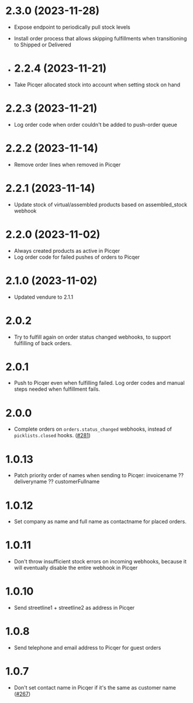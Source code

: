 # 2.3.0 (2023-11-28)

- Expose endpoint to periodically pull stock levels
- Install order process that allows skipping fulfillments when transitioning to Shipped or Delivered

- # 2.2.4 (2023-11-21)

- Take Picqer allocated stock into account when setting stock on hand

# 2.2.3 (2023-11-21)

- Log order code when order couldn't be added to push-order queue

# 2.2.2 (2023-11-14)

- Remove order lines when removed in Picqer

# 2.2.1 (2023-11-14)

- Update stock of virtual/assembled products based on assembled_stock webhook

# 2.2.0 (2023-11-02)

- Always created products as active in Picqer
- Log order code for failed pushes of orders to Picqer

# 2.1.0 (2023-11-02)

- Updated vendure to 2.1.1

# 2.0.2

- Try to fulfill again on order status changed webhooks, to support fulfilling of back orders.

# 2.0.1

- Push to Picqer even when fulfilling failed. Log order codes and manual steps needed when fulfillment fails.

# 2.0.0

- Complete orders on `orders.status_changed` webhooks, instead of `picklists.closed` hooks. ([#281](https://github.com/Pinelab-studio/pinelab-vendure-plugins/pull/281))

# 1.0.13

- Patch priority order of names when sending to Picqer: invoicename ?? deliveryname ?? customerFullname

# 1.0.12

- Set company as name and full name as contactname for placed orders.

# 1.0.11

- Don't throw insufficient stock errors on incoming webhooks, because it will eventually disable the entire webhook in Picqer

# 1.0.10

- Send streetline1 + streetline2 as address in Picqer

# 1.0.8

- Send telephone and email address to Picqer for guest orders

# 1.0.7

- Don't set contact name in Picqer if it's the same as customer name ([#267](https://github.com/Pinelab-studio/pinelab-vendure-plugins/pull/267))

